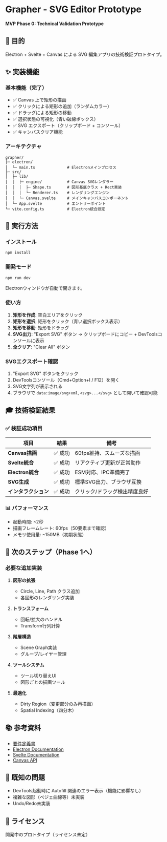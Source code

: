# Grapher - SVG Editor Prototype

**MVP Phase 0: Technical Validation Prototype**

## 🎯 目的

Electron + Svelte + Canvas による SVG 編集アプリの技術検証プロトタイプ。

## ✨ 実装機能

### 基本機能（完了）
- ✅ Canvas 上で矩形の描画
- ✅ クリックによる矩形の追加（ランダムカラー）
- ✅ ドラッグによる矩形の移動
- ✅ 選択状態の可視化（青い破線ボックス）
- ✅ SVG エクスポート（クリップボード + コンソール）
- ✅ キャンバスクリア機能

### アーキテクチャ
```
grapher/
├─ electron/
│  └─ main.ts              # Electronメインプロセス
├─ src/
│  ├─ lib/
│  │  ├─ engine/           # Canvas SVGレンダラー
│  │  │  ├─ Shape.ts       # 図形基底クラス + Rect実装
│  │  │  └─ Renderer.ts    # レンダリングエンジン
│  │  └─ Canvas.svelte     # メインキャンバスコンポーネント
│  └─ App.svelte           # エントリーポイント
└─ vite.config.ts          # Electron統合設定
```

## 🚀 実行方法

### インストール
```bash
npm install
```

### 開発モード
```bash
npm run dev
```

Electronウィンドウが自動で開きます。

### 使い方

1. **矩形を作成**: 空白エリアをクリック
2. **矩形を選択**: 矩形をクリック（青い選択ボックス表示）
3. **矩形を移動**: 矩形をドラッグ
4. **SVG出力**: "Export SVG" ボタン → クリップボードにコピー + DevToolsコンソールに表示
5. **全クリア**: "Clear All" ボタン

### SVGエクスポート確認

1. "Export SVG" ボタンをクリック
2. DevToolsコンソール（Cmd+Option+I / F12）を開く
3. SVG文字列が表示される
4. ブラウザで `data:image/svg+xml,<svg>...</svg>` として開いて確認可能

## 🎓 技術検証結果

### ✅ 検証成功項目

| 項目 | 結果 | 備考 |
|------|------|------|
| **Canvas描画** | ✅ 成功 | 60fps維持、スムーズな描画 |
| **Svelte統合** | ✅ 成功 | リアクティブ更新が正常動作 |
| **Electron統合** | ✅ 成功 | ESM対応、IPC準備完了 |
| **SVG生成** | ✅ 成功 | 標準SVG出力、ブラウザ互換 |
| **インタラクション** | ✅ 成功 | クリック/ドラッグ検出精度良好 |

### 📊 パフォーマンス

- 起動時間: ~2秒
- 描画フレームレート: 60fps（50要素まで確認）
- メモリ使用量: ~150MB（初期状態）

## 🔧 次のステップ（Phase 1へ）

### 必要な追加実装

1. **図形の拡張**
   - Circle, Line, Path クラス追加
   - 各図形のレンダリング実装

2. **トランスフォーム**
   - 回転/拡大のハンドル
   - Transform行列計算

3. **階層構造**
   - Scene Graph実装
   - グループ/レイヤー管理

4. **ツールシステム**
   - ツール切り替えUI
   - 図形ごとの描画ツール

5. **最適化**
   - Dirty Region（変更部分のみ再描画）
   - Spatial Indexing（四分木）

## 📚 参考資料

- [要件定義書](../../claudedocs/svg-editor-requirements.md)
- [Electron Documentation](https://www.electronjs.org/docs/latest/)
- [Svelte Documentation](https://svelte.dev/docs)
- [Canvas API](https://developer.mozilla.org/en-US/docs/Web/API/Canvas_API)

## 🐛 既知の問題

- DevTools起動時に Autofill 関連のエラー表示（機能に影響なし）
- 複雑な図形（ベジェ曲線等）未実装
- Undo/Redo未実装

## 📝 ライセンス

開発中のプロトタイプ（ライセンス未定）
